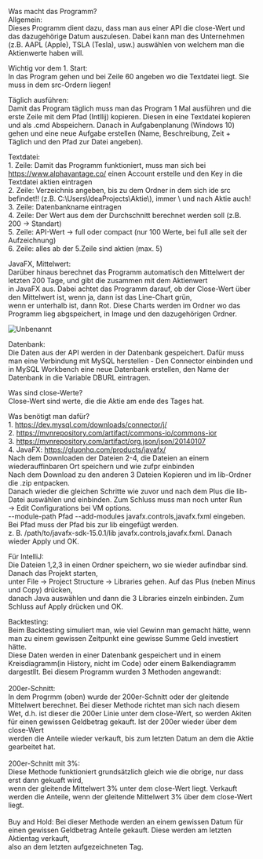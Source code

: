 Was macht das Programm?</br>
Allgemein:</br>
	Dieses Programm dient dazu, dass man aus einer API die close-Wert und das dazugehörige Datum auszulesen. Dabei kann man des Unternehmen (z.B. AAPL (Apple), TSLA (Tesla), usw.) auswählen von welchem man die Aktienwerte haben will. </br>
	
Wichtig vor dem 1. Start:</br>
	In das Program gehen und bei Zeile 60 angeben wo die Textdatei liegt. Sie muss in dem src-Ordern liegen!</br>
	
Täglich ausführen:</br>
	Damit das Program täglich muss man das Program 1 Mal ausführen und die erste Zeile mit dem Pfad (Intllij) kopieren. Diesen in eine Textdatei kopieren und als .cmd     	         Abspeichern. Danach in Aufgabenplanung (Windows 10) gehen und eine neue Aufgabe erstellen (Name, Beschreibung, Zeit + Täglich und den Pfad zur Datei angeben).</br>
	
Textdatei:</br>
	1. Zeile: Damit das Programm funktioniert, muss man sich bei https://www.alphavantage.co/ einen Account erstelle und den Key in die Textdatei aktien eintragen </br>
	2. Zeile: Verzeichnis angeben, bis zu dem Ordner in dem sich ide src befindet!! (z.B. C:\\Users\\IdeaProjects\\Aktie\\), immer \\ und nach Aktie auch!</br>
	3. Zeile: Datenbankname eintragen</br>
	4. Zeile: Der Wert aus dem der Durchschnitt berechnet werden soll (z.B. 200 -> Standart)</br>
	5. Zeile: API-Wert -> full oder compact (nur 100 Werte, bei full alle seit der Aufzeichnung)</br>
	6. Zeile: alles ab der 5.Zeile sind aktien (max. 5)</br>

JavaFX, Mittelwert:</br>
	Darüber hinaus berechnet das Programm automatisch den Mittelwert der letzten 200 Tage, und gibt die zusammen mit dem Aktienwert </br>
	in JavaFX aus. Dabei achtet das Programm darauf, ob der Close-Wert über den Mittelwert ist, wenn ja, dann ist das Line-Chart grün,</br>
	wenn er unterhalb ist, dann Rot. Diese Charts werden im Ordner wo das Programm lieg abgspeichert, in Image und den dazugehörigen Ordner.</br>
	
![Unbenannt](https://user-images.githubusercontent.com/59961104/105870063-2c053900-5ff8-11eb-919a-6a57a12e78dd.PNG)

Datenbank:</br>
	Die Daten aus der API werden in der Datenbank gespeichert. Dafür muss man eine Verbindung mit MySQL herstellen - Den Connector einbinden und in MySQL Workbench eine             neue Datenbank erstellen, den Name der Datenbank in die Variable DBURL eintragen.  </br>

Was sind close-Werte?</br>
	Close-Wert sind werte, die die Aktie am ende des Tages hat.</br>

Was benötigt man dafür?</br>
	1. https://dev.mysql.com/downloads/connector/j/</br>
	2. https://mvnrepository.com/artifact/commons-io/commons-ior</br>
	3. https://mvnrepository.com/artifact/org.json/json/20140107</br>
	4. JavaFX: https://gluonhq.com/products/javafx/</br>
		Nach dem Downloaden der Dateien 2-4, die Dateien an einem wiederauffinbaren Ort speichern und wie zufpr einbinden</br>
		Nach dem Download zu den anderen 3 Dateien Kopieren und im lib-Ordner die .zip entpacken.</br>
		Danach wieder die gleichen Schritte wie zuvor und nach dem Plus die lib-Datei auswählen und einbinden. Zum Schluss muss man noch unter Run</br> -> Edit 			Configurations bei VM options.</br>
		--module-path Pfad --add-modules javafx.controls,javafx.fxml   eingeben. Bei Pfad muss der Pfad bis zur lib eingefügt werden.</br>
		z. B. /path/to/javafx-sdk-15.0.1/lib javafx.controls,javafx.fxml. Danach wieder Apply und OK.</br>

Für IntelliJ: </br>
	Die Dateien 1,2,3 in einen Ordner speichern, wo sie wieder aufindbar sind. Danach das Projekt starten, </br>
	unter File -> Project Structure -> Libraries gehen. Auf das Plus (neben Minus und Copy) drücken, </br>
	danach Java auswählen und dann die 3 Libraries einzeln einbinden. Zum Schluss auf Apply drücken und OK.</br>
	
	
Backtesting:</br>
	Beim Backtesting simuliert man, wie viel Gewinn man gemacht hätte, wenn man zu einem gewissen Zeitpunkt eine gewisse Summe Geld investiert hätte.</br>
	Diese Daten werden in einer Datenbank gespeichert und in einem Kreisdiagramm(in History, nicht im Code) oder einem Balkendiagramm dargestllt. Bei diesem Programm wurden 3 Methoden angewandt:</br>
</br>
	200er-Schnitt:</br>
		In dem Progrmm (oben) wurde der 200er-Schnitt oder der gleitende Mittelwert berechnet. Bei dieser Methode richtet man sich nach diesem Wet, 
		d.h. ist dieser die 200er Linie unter dem close-Wert, so werden Akiten für einen gewissen Geldbetrag gekauft. Ist der 200er wieder über dem close-Wert</br>
		werden die Anteile wieder verkauft, bis zum letzten Datum an dem die Aktie gearbeitet hat.</br>
		</br>
	200er-Schnitt mit 3%: </br>
		Diese Methode funktioniert grundsätzlich gleich wie die obrige, nur dass erst dann gekuaft wird,</br>
		wenn der gleitende Mittelwert 3% unter dem close-Wert liegt. Verkauft werden die Anteile, wenn der gleitende Mittelwert 3% über dem close-Wert liegt.</br>
	</br>
	Buy and Hold:
		Bei dieser Methode werden an einem gewissen Datum für einen gewissen Geldbetrag Anteile gekauft. Diese werden am letzten Aktientag verkauft, </br>
		also an dem letzten aufgezeichneten Tag.</br>

